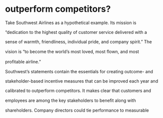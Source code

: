 # outperform competitors?

Take Southwest Airlines as a hypothetical example. Its mission is

“dedication to the highest quality of customer service delivered with a

sense of warmth, friendliness, individual pride, and company spirit.” The

vision is “to become the world’s most loved, most ﬂown, and most

proﬁtable airline.”

Southwest’s statements contain the essentials for creating outcome- and

stakeholder-based incentive measures that can be improved each year and

calibrated to outperform competitors. It makes clear that customers and

employees are among the key stakeholders to beneﬁt along with

shareholders. Company directors could tie performance to measurable